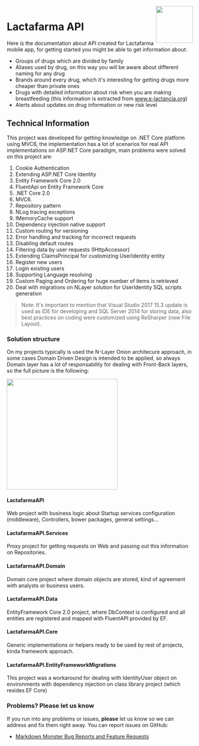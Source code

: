 ﻿<img src="http://lactafarma.bebemundi.com/lactafarma.jpg" align="right" style="height: 100px"/>

# Lactafarma API
Here is the documentation about API created for Lactafarma mobile app, for getting started you might be able to get information about:

* Groups of drugs which are divided by family
* Aliases used by drug, on this way you will be aware about different naming for any drug
* Brands around every drug, which it's interesting for getting drugs more cheaper than private ones
* Drugs with detailed information about risk when you are making breastfeeding (this information is extracted from <a href="www.e-lactancia.org" target="_blank">www.e-lactancia.org</a>)
* Alerts about updates on drug information or new risk level

## Technical Information
This project was developed for getting knowledge on .NET Core platform using MVC6, the implementation has a lot of scenarios for real API implementations on ASP.NET Core paradigm, main problems were solved on this project are:

1. Cookie Authentication
2. Extending ASP.NET Core Identity
3. Entity Framework Core 2.0
4. FluentApi on Entity Framework Core
5. .NET Core 2.0
6. MVC6. 
7. Repository pattern
8. NLog tracing exceptions
9. IMemoryCache support
10. Dependency injection native support
11. Custom routing for versioning
12. Error handling and tracking for incorrect requests
13. Disabling default routes
14. Filtering data by user requests (IHttpAccessor)
15. Extending ClaimsPrincipal for customizing UserIdentity entity
16. Register new users
17. Login existing users
18. Supporting Language resolving
19. Custom Paging and Ordering for huge number of items is retrieved
20. Deal with migrations on NLayer solution for UserIdentity SQL scripts generation

> Note: It's important to mention that Visual Studio 2017 15.3 update is used as IDE for developing and SQL Server 2014 for storing data, also best practices on coding were customized using ReSharper (new File Layout).


### Solution structure
On my projects typically is used the N-Layer Onion architecure approach, in some cases Domain Driven Design is intended to be applied, so always Domain layer has a lot of responsability for dealing with Front-Back layers, so the full picture is the following:

<img src="http://lactafarma.bebemundi.com/projectstructure.png" align="center" style="height: 300px"/>

#### LactafarmaAPI
Web project with business logic about Startup services configuration (middleware), Controllers, bower packages, general settings...

#### LactafarmaAPI.Services
Proxy project for getting requests on Web and passing out this information on Repositories.

#### LactafarmaAPI.Domain
Domain core project where domain objects are stored, kind of agreement with analysts or business users. 

#### LactafarmaAPI.Data
EntityFramework Core 2.0 project, where DbContext is configured and all entities are registered and mapped with FluentAPI provided by EF.

#### LactafarmaAPI.Core
Generic implementations or helpers ready to be used by rest of projects, kinda framework approach.

#### LactafarmaAPI.EntityFrameworkMigrations
This project was a workaround for dealing with IdentityUser object on environments with dependency injection on class library project (which resides EF Core)

### Problems? Please let us know

If you run into any problems or issues, **please** let us know so we can address and fix them right away. You can report issues on GitHub:

* [Markdown Monster Bug Reports and Feature Requests](https://github.com/gomnet/lactafarma/issues)
